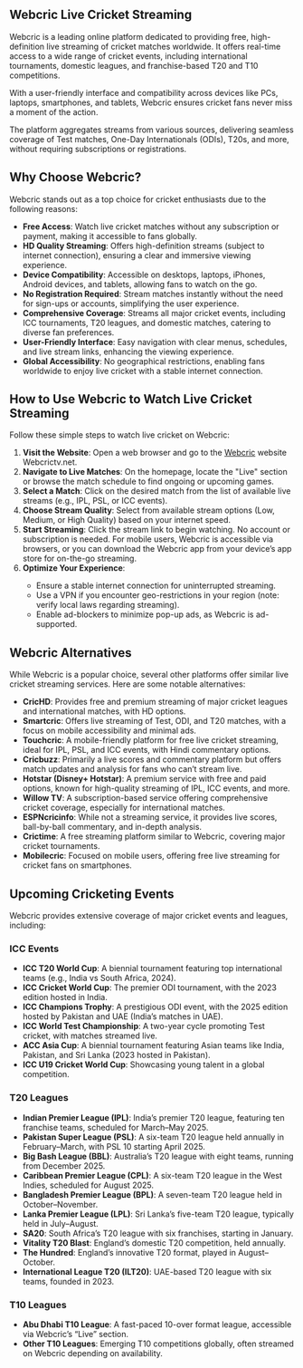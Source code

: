 <h2><strong>Webcric Live Cricket Streaming</strong></h2> <p>Webcric is a leading online platform dedicated to providing free, high-definition live streaming of cricket matches worldwide. It offers real-time access to a wide range of cricket events, including international tournaments, domestic leagues, and franchise-based T20 and T10 competitions.</p> <p>With a user-friendly interface and compatibility across devices like PCs, laptops, smartphones, and tablets, Webcric ensures cricket fans never miss a moment of the action.</p> <p>The platform aggregates streams from various sources, delivering seamless coverage of Test matches, One-Day Internationals (ODIs), T20s, and more, without requiring subscriptions or registrations.</p> <h2><strong>Why Choose Webcric?</strong></h2> <p>Webcric stands out as a top choice for cricket enthusiasts due to the following reasons:</p> <ul> <li><strong>Free Access</strong>: Watch live cricket matches without any subscription or payment, making it accessible to fans globally.</li> <li><strong>HD Quality Streaming</strong>: Offers high-definition streams (subject to internet connection), ensuring a clear and immersive viewing experience.</li> <li><strong>Device Compatibility</strong>: Accessible on desktops, laptops, iPhones, Android devices, and tablets, allowing fans to watch on the go.</li> <li><strong>No Registration Required</strong>: Stream matches instantly without the need for sign-ups or accounts, simplifying the user experience.</li> <li><strong>Comprehensive Coverage</strong>: Streams all major cricket events, including ICC tournaments, T20 leagues, and domestic matches, catering to diverse fan preferences.</li> <li><strong>User-Friendly Interface</strong>: Easy navigation with clear menus, schedules, and live stream links, enhancing the viewing experience.</li> <li><strong>Global Accessibility</strong>: No geographical restrictions, enabling fans worldwide to enjoy live cricket with a stable internet connection.</li> </ul> <h2><strong>How to Use Webcric to Watch Live Cricket Streaming</strong></h2> <p>Follow these simple steps to watch live cricket on Webcric:</p> <ol> <li><strong>Visit the Website</strong>: Open a web browser and go to the&nbsp;<a href="https://webcrictv.net/">Webcric</a>&nbsp;website Webcrictv.net.</li> <li><strong>Navigate to Live Matches</strong>: On the homepage, locate the "Live" section or browse the match schedule to find ongoing or upcoming games.</li> <li><strong>Select a Match</strong>: Click on the desired match from the list of available live streams (e.g., IPL, PSL, or ICC events).</li> <li><strong>Choose Stream Quality</strong>: Select from available stream options (Low, Medium, or High Quality) based on your internet speed.</li> <li><strong>Start Streaming</strong>: Click the stream link to begin watching. No account or subscription is needed. For mobile users, Webcric is accessible via browsers, or you can download the Webcric app from your device&rsquo;s app store for on-the-go streaming.</li> <li><strong>Optimize Your Experience</strong>:</li> <ul> <li>Ensure a stable internet connection for uninterrupted streaming.</li> <li>Use a VPN if you encounter geo-restrictions in your region (note: verify local laws regarding streaming).</li> <li>Enable ad-blockers to minimize pop-up ads, as Webcric is ad-supported.</li> </ul> </ol> <h2><strong>Webcric Alternatives</strong></h2> <p>While Webcric is a popular choice, several other platforms offer similar live cricket streaming services. Here are some notable alternatives:</p> <ul> <li><strong>CricHD</strong>: Provides free and premium streaming of major cricket leagues and international matches, with HD options.</li> <li><strong>Smartcric</strong>: Offers live streaming of Test, ODI, and T20 matches, with a focus on mobile accessibility and minimal ads.</li> <li><strong>Touchcric</strong>: A mobile-friendly platform for free live cricket streaming, ideal for IPL, PSL, and ICC events, with Hindi commentary options.</li> <li><strong>Cricbuzz</strong>: Primarily a live scores and commentary platform but offers match updates and analysis for fans who can&rsquo;t stream live.</li> <li><strong>Hotstar (Disney+ Hotstar)</strong>: A premium service with free and paid options, known for high-quality streaming of IPL, ICC events, and more.</li> <li><strong>Willow TV</strong>: A subscription-based service offering comprehensive cricket coverage, especially for international matches.</li> <li><strong>ESPNcricinfo</strong>: While not a streaming service, it provides live scores, ball-by-ball commentary, and in-depth analysis.</li> <li><strong>Crictime</strong>: A free streaming platform similar to Webcric, covering major cricket tournaments.</li> <li><strong>Mobilecric</strong>: Focused on mobile users, offering free live streaming for cricket fans on smartphones.</li> </ul> <h2><strong>Upcoming Cricketing Events</strong></h2> <p>Webcric provides extensive coverage of major cricket events and leagues, including:</p> <h3><strong>ICC Events</strong></h3> <ul> <li><strong>ICC T20 World Cup</strong>: A biennial tournament featuring top international teams (e.g., India vs South Africa, 2024).</li> <li><strong>ICC Cricket World Cup</strong>: The premier ODI tournament, with the 2023 edition hosted in India.</li> <li><strong>ICC Champions Trophy</strong>: A prestigious ODI event, with the 2025 edition hosted by Pakistan and UAE (India&rsquo;s matches in UAE).</li> <li><strong>ICC World Test Championship</strong>: A two-year cycle promoting Test cricket, with matches streamed live.</li> <li><strong>ACC Asia Cup</strong>: A biennial tournament featuring Asian teams like India, Pakistan, and Sri Lanka (2023 hosted in Pakistan).</li> <li><strong>ICC U19 Cricket World Cup</strong>: Showcasing young talent in a global competition.</li> </ul> <h3><strong>T20 Leagues</strong></h3> <ul> <li><strong>Indian Premier League (IPL)</strong>: India&rsquo;s premier T20 league, featuring ten franchise teams, scheduled for March&ndash;May 2025.</li> <li><strong>Pakistan Super League (PSL)</strong>: A six-team T20 league held annually in February&ndash;March, with PSL 10 starting April 2025.</li> <li><strong>Big Bash League (BBL)</strong>: Australia&rsquo;s T20 league with eight teams, running from December 2025.</li> <li><strong>Caribbean Premier League (CPL)</strong>: A six-team T20 league in the West Indies, scheduled for August 2025.</li> <li><strong>Bangladesh Premier League (BPL)</strong>: A seven-team T20 league held in October&ndash;November.</li> <li><strong>Lanka Premier League (LPL)</strong>: Sri Lanka&rsquo;s five-team T20 league, typically held in July&ndash;August.</li> <li><strong>SA20</strong>: South Africa&rsquo;s T20 league with six franchises, starting in January.</li> <li><strong>Vitality T20 Blast</strong>: England&rsquo;s domestic T20 competition, held annually.</li> <li><strong>The Hundred</strong>: England&rsquo;s innovative T20 format, played in August&ndash;October.</li> <li><strong>International League T20 (ILT20)</strong>: UAE-based T20 league with six teams, founded in 2023.</li> </ul> <h3><strong>T10 Leagues</strong></h3> <ul> <li><strong>Abu Dhabi T10 League</strong>: A fast-paced 10-over format league, accessible via Webcric&rsquo;s &ldquo;Live&rdquo; section.</li> <li><strong>Other T10 Leagues</strong>: Emerging T10 competitions globally, often streamed on Webcric depending on availability.</li> </ul> <p>&nbsp;</p>
